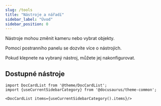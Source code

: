 ```yaml
---
slug: /tools
title: "Nástroje a nářadí"
sidebar_label: "Úvod"
sidebar_position: 0
---
```



Nástroje mohou změnit kameru nebo vybrat objekty.

Pomocí postranního panelu se dozvíte více o nástrojích.

Pokud klepnete na vybraný nástroj, můžete jej nakonfigurovat.

## Dostupné nástroje

```mdx-code-block
import DocCardList from '@theme/DocCardList';
import {useCurrentSidebarCategory} from '@docusaurus/theme-common';

<DocCardList items={useCurrentSidebarCategory().items}/>
```
